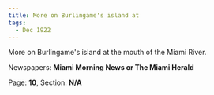 ```yaml
---  
title: More on Burlingame's island at  
tags:  
  - Dec 1922  
---  
```

  
More on Burlingame's island at the mouth of the Miami River.  
  
Newspapers: **Miami Morning News or The Miami Herald**  
  
Page: **10**, Section: **N/A** 
